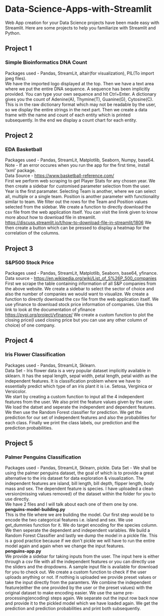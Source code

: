 # Data-Science-Apps-with-Streamlit
Web App creation for your Data Science projects have been made easy with Streamlit. Here are some projects to help you familiarize with Streamlit and Python.


## Project 1
### Simple Bioinformatics DNA Count
Packages used - Pandas, StreamLit, altair(for visualization), PIL(To import jpeg files).  
We have the imported logo displayed at the top. Then we have a text area where we put the entire DNA sequence. A sequence has been implicitly provided. You can type your own sequence and hit Ctrl+Enter.
A dictionary gives you the count of Adenine(A), Thymine(T), Guanine(G), Cytosine(C). This is in the raw dictionary format which may not be readable by the user, so we display the entire strings in the next part. Then we create a data frame with the name and count of each entity which is printed subsequently. In the end we display a count chart for each entity.

## Project 2
### EDA Basketball
Packages used - Pandas, StreamLit, Matplotlib, Seaborn, Numpy, base64.  
Note - If an error occures when you run the app for the first time, install 'lxml' package.  
Data Source - https://www.basketball-reference.com/  
First we perform web scraping to get Player Stats for any chosen year.
We then create a sidebar for customised parameter selection from the user. Year is the first paramater. Selecting Team is another, where we can select all, multiple or a single team. Position is another parameter with functionality similar to team.
We filter out the rows for the Team and Position values selected from the sidebar.
We create a function to directly download the csv file from the web application itself. You can visit the linnk given to know more about how to download file in streamlit.
https://discuss.streamlit.io/t/how-to-download-file-in-streamlit/1806
We then create a button which can be pressed to display a heatmap for the correlation of the columns.

## Project 3
### S&P500 Stock Price
Packages used - Pandas, StreamLit, Matplotlib, Seaborn, base64, yfinance.  
Data source - https://en.wikipedia.org/wiki/List_of_S%26P_500_companies  
First we scrape the table containing information of all S&P companies from the above website. We create a sidebar to select the sector of choice and also the number of companies we would want to visualize. We create a function to directly download the csv file from the web application itself. We use yfinance to download stock price information of companies. Use this link to look at the documentation of yfinance https://pypi.org/project/yfinance/
We create a custom function to plot the closing price(I used closing price but you can use any other column of choice) of one company.

## Project 4
### Iris Flower Classification
Packages used - Pandas, StreamLit, Sklearn.  
Data Set - Iris flower data is a very popular dataset implicitly available in sklearn. It has the sepal length, sepal width, petal length, petal width as the independent features. It is  classification problem where we have to essentially predict which type of an iris plant it is i.e. Setosa, Verginica or Versicolor.  
We start by creating a custom function to input all the 4 independent features from the user. We also print the feature values given by the user. We load the datset and seperate the independent and dependent features. We then use the Random Forest classifier for prediction. We get the prediction for our set of independent features and also the probabilities for each class. Finally we print the class labels, our prediction and the prediction probabilities.

## Project 5
### Palmer Penguins Classification
Packages used - Pandas, StreamLit, Sklearn, pickle. 
Data Set - We shall be using the palmer penguins dataset, the goal of which is to provide a great alternative to the iris dataset for data exploration & visualization. The independent features are island, bill length, bill depth, flipper length, body mass and sex. The dependent feature is species. I have uploaded a clean version(missing values removed) of the dataset within the folder for you to use directly.  
We have 2 files and I will talk about each one of them one by one.  
**penguins-model-building.py**  
This is the file where we are building the model. Our first step would be to encode the two categorical features i.e. island and sex. We use get_dummies function for it. We do target encoding for the species column. We then seperate the dependent and independent variables. We build a Random Forest Classifier and lastly we dump the model in a pickle file. This is a good practice because if we don't pickle we will have to run the entire model again and again when we change the input features.  
**penguins-app.py**  
We provide a sidebar for taking inputs from the user. The input here is either through a csv file with all the independent features or you can directly use the sliders and the dropdowns. A sample input file is available for download for you to check out. We create a custom function to check if the user uploads anything or not. If nothing is uploaded we provide preset values or take the input directly from the paramters. We combine the independent feature(either the one provided by the user or the preset values) with the original dataset to make encoding easier. We use the same pre-processing(encoding) steps again. We separate out the input row back now and provide it to the pickled model which we have loaded again. We get the prediction and prediction probabilities and print both subsequently.
